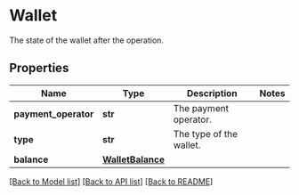 # Wallet

The state of the wallet after the operation.
## Properties
Name | Type | Description | Notes
------------ | ------------- | ------------- | -------------
**payment_operator** | **str** | The payment operator. | 
**type** | **str** | The type of the wallet. | 
**balance** | [**WalletBalance**](WalletBalance.md) |  | 

[[Back to Model list]](../README.md#documentation-for-models) [[Back to API list]](../README.md#documentation-for-api-endpoints) [[Back to README]](../README.md)


